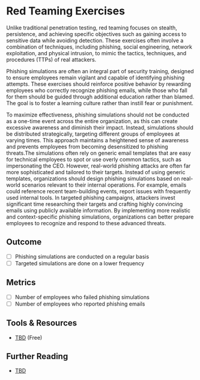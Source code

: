 # Red Teaming Exercises

Unlike traditional penetration testing, red teaming focuses on stealth, persistence, and achieving specific objectives such as gaining access to sensitive data while avoiding detection. These exercises often involve a combination of techniques, including phishing, social engineering, network exploitation, and physical intrusion, to mimic the tactics, techniques, and procedures (TTPs) of real attackers.

Phishing simulations are often an integral part of security training, designed to ensure employees remain vigilant and capable of identifying phishing attempts. These exercises should reinforce positive behavior by rewarding employees who correctly recognize phishing emails, while those who fall for them should be guided through additional education rather than blamed. The goal is to foster a learning culture rather than instill fear or punishment.

To maximize effectiveness, phishing simulations should not be conducted as a one-time event across the entire organization, as this can create excessive awareness and diminish their impact. Instead, simulations should be distributed strategically, targeting different groups of employees at varying times. This approach maintains a heightened sense of awareness and prevents employees from becoming desensitized to phishing threats.The simulations often rely on generic email templates that are easy for technical employees to spot or use overly common tactics, such as impersonating the CEO. However, real-world phishing attacks are often far more sophisticated and tailored to their targets. Instead of using generic templates, organizations should design phishing simulations based on real-world scenarios relevant to their internal operations. For example, emails could reference recent team-building events, report issues with frequently used internal tools.
In targeted phishing campaigns, attackers invest significant time researching their targets and crafting highly convincing emails using publicly available information. By implementing more realistic and context-specific phishing simulations, organizations can better prepare employees to recognize and respond to these advanced threats.

## Outcome

- [ ] Phishing simulations are conducted on a regular basis
- [ ] Targeted simulations are done on a lower frequency

## Metrics

- [ ] Number of employees who failed phishing simulations
- [ ] Number of employees who reported phishing emails

## Tools & Resources

- [TBD](http://example.com) (Free)

## Further Reading

- [TBD](http://example.com)
